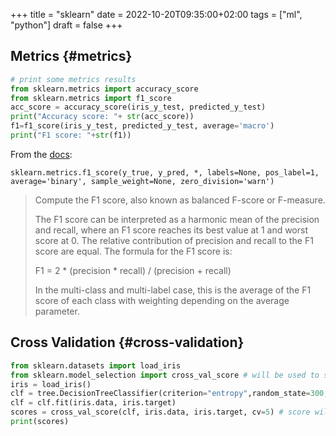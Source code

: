 +++
title = "sklearn"
date = 2022-10-20T09:35:00+02:00
tags = ["ml", "python"]
draft = false
+++

## Metrics {#metrics}

```python
# print some metrics results
from sklearn.metrics import accuracy_score
from sklearn.metrics import f1_score
acc_score = accuracy_score(iris_y_test, predicted_y_test)
print("Accuracy score: "+ str(acc_score))
f1=f1_score(iris_y_test, predicted_y_test, average='macro')
print("F1 score: "+str(f1))
```

From the [docs](https://scikit-learn.org/stable/modules/generated/sklearn.metrics.f1_score.html):

```text
sklearn.metrics.f1_score(y_true, y_pred, *, labels=None, pos_label=1, average='binary', sample_weight=None, zero_division='warn')
```

> Compute the F1 score, also known as balanced F-score or F-measure.
>
> The F1 score can be interpreted as a harmonic mean of the precision and recall, where an F1 score reaches its best value at 1 and worst score at 0. The relative contribution of precision and recall to the F1 score are equal. The formula for the F1 score is:
>
> F1 = 2 \* (precision \* recall) / (precision + recall)
>
> In the multi-class and multi-label case, this is the average of the F1 score of each class with weighting depending on the average parameter.


## Cross Validation {#cross-validation}

```python
from sklearn.datasets import load_iris
from sklearn.model_selection import cross_val_score # will be used to separate training and test
iris = load_iris()
clf = tree.DecisionTreeClassifier(criterion="entropy",random_state=300,min_samples_leaf=5,class_weight={0:1,1:1,2:1})
clf = clf.fit(iris.data, iris.target)
scores = cross_val_score(clf, iris.data, iris.target, cv=5) # score will be the accuracy
print(scores)
```
